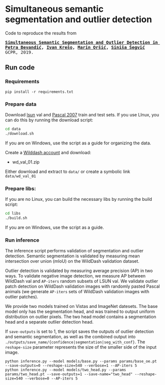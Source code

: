# Simultaneous semantic segmentation and outlier detection

Code to reproduce the results from
<div class="highlight highlight-html"><pre>
<b><a href=https://arxiv.org/abs/1908.01098>Simultaneous Semantic Segmentation and Outlier Detection in Presence of Domain Shift</a>
<a href=https://github.com/pb-brainiac>Petra Bevandić</a>, <a href=https://ivankreso.github.io/>Ivan Krešo</a>, <a href=https://github.com/orsic>Marin Oršić</a>, <a href=http://www.zemris.fer.hr/~ssegvic/index_en.html>Siniša Šegvić</a></b>
GCPR, 2019.
</pre></div>

## Run code
### Requirements
```
pip install -r requirements.txt
```

### Prepare data
Download <a href=https://github.com/fyu/lsun>lsun</a> val and <a href=http://host.robots.ox.ac.uk/pascal/VOC/voc2007/>Pascal 2007</a> train and test sets. If you use LInux, you can do this by running the download script:
```bash
cd data
./download.sh
```
If you are on Windows, use the script as a guide for organizing the data.

Create a <a href=http://www.wilddash.cc/accounts/login>Wilddash account</a> and download:
* wd_val_01.zip

Either download and extract to `data/` or create a symbolic link `data/wd_val_01`

### Prepare libs:
If you are no Linux, you can build the necessary libs by running the build script:
```bash
cd libs
./build.sh
```
If you are on Windows, use the script as a guide.

### Run inference
The inference script performs validation of segmentation and outlier detection. Semantic segmentation is validated by measuring mean intersection over union (mIoU) on the WildDash validation dataset.

Outlier detection is validated by measuring average precision (AP) in two ways. To validate negative image detection, we measure AP between WildDash val and `AP-iters` random subsets of LSUN val. We validate outlier patch detection on WildDash validation images with randomly pasted Pascal animals (we generate `AP-iters` sets of WildDash validation images with outlier patches).

We provide two models trained on Vistas and ImageNet datesets. The base model only has the segmentation head, and was trained to 
output uniform distribution on outlier pixels. The two head model contains a segmentation head and a separate outlier detection head.

If `save-outputs` is set to 1, the script saves the outputs of outlier detection and semantic segmentation, as well as the combined output into `./outputs/save_name/{confidence|segmentation|seg_with_conf}`. The `reshape-size` parameter represents the size of the smaller side of the input image.

```
python inference.py --model models/base.py --params params/base_oe.pt --save-outputs=0 --reshape-size=540 --verbose=1 --AP-iters 5
python inference.py --model models/two_head.py --params params/two_head.pt --save-outputs=1 --save-name="two_head" --reshape-size=540 --verbose=0 --AP-iters 5
```

